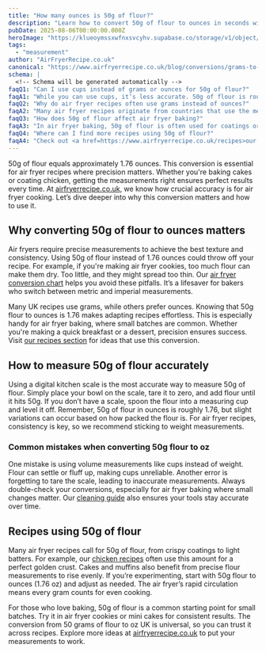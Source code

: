 ```yaml
---
title: "How many ounces is 50g of flour?"
description: "Learn how to convert 50g of flour to ounces in seconds with our simple guide. Perfect for air fryer baking and precise measurements."
pubDate: 2025-08-06T00:00:00.000Z
heroImage: "https://klueoymssxwfnxsvcyhv.supabase.co/storage/v1/object/public/Shmucket/how-many-ounces-is-50g-of-flour.webp"
tags:
  - "measurement"
author: "AirFryerRecipe.co.uk"
canonical: "https://www.airfryerrecipe.co.uk/blog/conversions/grams-to-ounces/how-many-ounces-is-50g-of-flour"
schema: |
  <!-- Schema will be generated automatically -->
faqQ1: "Can I use cups instead of grams or ounces for 50g of flour?"
faqA1: "While you can use cups, it’s less accurate. 50g of flour is roughly ½ cup, but this varies based on how packed the flour is. For air fryer recipes, weight measurements (grams or ounces) are more reliable for consistent results."
faqQ2: "Why do air fryer recipes often use grams instead of ounces?"
faqA2: "Many air fryer recipes originate from countries that use the metric system, like the UK. Grams offer precision, which is crucial for air fryer cooking where small batches are common. Converting 50g flour to ounces (1.76 oz) ensures accuracy."
faqQ3: "How does 50g of flour affect air fryer baking?"
faqA3: "In air fryer baking, 50g of flour is often used for coatings or small batches. Too much or too little can alter texture—think dry cookies or thin batters. Precise measurements, like 1.76 ounces, help achieve perfect results every time."
faqQ4: "Where can I find more recipes using 50g of flour?"
faqA4: "Check out <a href=https://www.airfryerrecipe.co.uk/recipes>our recipes section</a> for ideas. From crispy chicken to air fryer cakes, many recipes use 50g of flour as a base. Our conversion tools make adapting them a breeze."
---
```

<p>50g of flour equals approximately 1.76 ounces. This conversion is essential for air fryer recipes where precision matters. Whether you're baking cakes or coating chicken, getting the measurements right ensures perfect results every time. At <a href=https://www.airfryerrecipe.co.uk>airfryerrecipe.co.uk</a>, we know how crucial accuracy is for air fryer cooking. Let’s dive deeper into why this conversion matters and how to use it.</p>

<h2>Why converting 50g of flour to ounces matters</h2>
<p>Air fryers require precise measurements to achieve the best texture and consistency. Using 50g of flour instead of 1.76 ounces could throw off your recipe. For example, if you're making air fryer cookies, too much flour can make them dry. Too little, and they might spread too thin. Our <a href=https://www.airfryerrecipe.co.uk/air-fryer-conversion-chart>air fryer conversion chart</a> helps you avoid these pitfalls. It’s a lifesaver for bakers who switch between metric and imperial measurements.</p>

<p>Many UK recipes use grams, while others prefer ounces. Knowing that 50g flour to ounces is 1.76 makes adapting recipes effortless. This is especially handy for air fryer baking, where small batches are common. Whether you're making a quick breakfast or a dessert, precision ensures success. Visit <a href=https://www.airfryerrecipe.co.uk/recipes>our recipes section</a> for ideas that use this conversion.</p>

<h2>How to measure 50g of flour accurately</h2>
<p>Using a digital kitchen scale is the most accurate way to measure 50g of flour. Simply place your bowl on the scale, tare it to zero, and add flour until it hits 50g. If you don’t have a scale, spoon the flour into a measuring cup and level it off. Remember, 50g of flour in ounces is roughly 1.76, but slight variations can occur based on how packed the flour is. For air fryer recipes, consistency is key, so we recommend sticking to weight measurements.</p>

<h3>Common mistakes when converting 50g flour to oz</h3>
<p>One mistake is using volume measurements like cups instead of weight. Flour can settle or fluff up, making cups unreliable. Another error is forgetting to tare the scale, leading to inaccurate measurements. Always double-check your conversions, especially for air fryer baking where small changes matter. Our <a href=https://www.airfryerrecipe.co.uk/air-fryer-cleaner>cleaning guide</a> also ensures your tools stay accurate over time.</p>

<h2>Recipes using 50g of flour</h2>
<p>Many air fryer recipes call for 50g of flour, from crispy coatings to light batters. For example, our <a href=https://www.airfryerrecipe.co.uk/recipe-category/chicken>chicken recipes</a> often use this amount for a perfect golden crust. Cakes and muffins also benefit from precise flour measurements to rise evenly. If you’re experimenting, start with 50g flour to ounces (1.76 oz) and adjust as needed. The air fryer’s rapid circulation means every gram counts for even cooking.</p>

<p>For those who love baking, 50g of flour is a common starting point for small batches. Try it in air fryer cookies or mini cakes for consistent results. The conversion from 50 grams of flour to oz UK is universal, so you can trust it across recipes. Explore more ideas at <a href=https://www.airfryerrecipe.co.uk>airfryerrecipe.co.uk</a> to put your measurements to work.</p>

